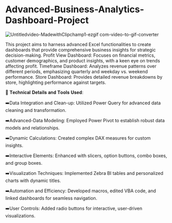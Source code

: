 # Advanced-Business-Analytics-Dashboard-Project

![Untitledvideo-MadewithClipchamp1-ezgif com-video-to-gif-converter](https://github.com/divyapanseriya/Advanced-Business-Analytics-Dashboard-Project/assets/158155079/5274c301-cb06-4af6-ba5f-d81d3ef5689d)

This project aims to harness advanced Excel functionalities to create dashboards that provide comprehensive business insights for strategic decision-making.
Profit View Dashboard: Focuses on financial metrics, customer demographics, and product insights, with a keen eye on trends affecting profit.
Timeframe Dashboard: Analyzes revenue patterns over different periods, emphasizing quarterly and weekday vs. weekend performance.
Store Dashboard: Provides detailed revenue breakdowns by store, highlighting performance against targets.

🚀 𝐓𝐞𝐜𝐡𝐧𝐢𝐜𝐚𝐥 𝐃𝐞𝐭𝐚𝐢𝐥𝐬 𝐚𝐧𝐝 𝐓𝐨𝐨𝐥𝐬 𝐔𝐬𝐞𝐝:

➡️Data Integration and Clean-up: Utilized Power Query for advanced data cleaning and transformation.

➡️Advanced-Data Modeling: Employed Power Pivot to establish robust data models and relationships.

➡️Dynamic Calculations: Created complex DAX measures for custom insights.

➡️Interactive Elements: Enhanced with slicers, option buttons, combo boxes, and group boxes.

➡️Visualization Techniques: Implemented Zebra BI tables and personalized charts with dynamic titles.

➡️Automation and Efficiency: Developed macros, edited VBA code, and linked dashboards for seamless navigation.

➡️User Controls: Added radio buttons for interactive, user-driven visualizations.
